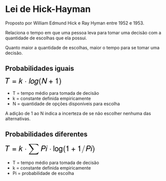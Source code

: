 # Lei de Hick-Hayman

Proposto por William Edmund Hick e Ray Hyman entre 1952 e 1953.

Relaciona o tempo em que uma pessoa leva para tomar uma decisão com a quantidade de escolhas que ela possui.

Quanto maior a quantidade de escolhas, maior o tempo para se tomar uma decisão.



## Probabilidades iguais

![](../../.gitbook/assets/hick-hyman-1.png)

* T = tempo médio para tomada de decisão
* k = constante definida empiricamente
* N = quantidade de opções disponíveis para escolha

A adição de 1 ao N indica a incerteza de se não escolher nenhuma das alternativas.

## Probabilidades diferentes

![](../../.gitbook/assets/hick-hyman-2.png)

* T = tempo médio para tomada de decisão
* k = constante definida empiricamente
* Pi = probabilidade de escolha



